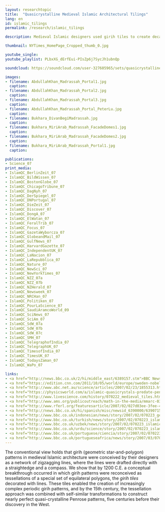 ```yaml
---
layout: researchtopic
title:  "Quasicrystalline Medieval Islamic Architectural Tilings"
lang: en
id: islamic_tilings
permalink: /research/islamic_tilings

description: Medieval Islamic designers used girih tiles to create decagonal patterns embodying math not understood in the West until the 1970s. 

thumbnail: NYTimes_HomePage_Cropped_thumb_0.jpg

youtube_single: 
youtube_playlist: PLbxXG_dErfEui-PIsZp6j7SycJh1ubnQp

soundcloud: https://soundcloud.com/user-327605965/sets/quasicrystalline-medieval

images:
- filename: AbdullahKhan_Madrassah_Portal1.jpg
  caption: 
- filename: AbdullahKhan_Madrassah_Portal2.jpg
  caption: 
- filename: AbdullahKhan_Madrassah_Portal3.jpg
  caption: 
- filename: AbdullahKhan_Madrassah_Portal_PeterLu.jpg
  caption:
- filename: Bukhara_DivanBegiMadrassah.jpg
  caption:
- filename: Bukhara_MiriArab_Madrassah_FacadeDomes1.jpg
  caption:
- filename: Bukhara_MiriArab_Madrassah_FacadeDomes2.jpg
  caption:
- filename: Bukhara_MiriArab_Madrassah_Portal1.jpg
  caption:

publications:
- Science_07
print_media:
- IslamQC_BerlinZeit_07
- IslamQC_BildWissen_07
- IslamQC_BostonGlobe_07
- IslamQC_ChicagoTribune_07
- IslamQC_DagNyh_07
- IslamQC_DerSpiegel_07
- IslamQC_DNPortugal_07
- IslamQC_DieZeit_07
- IslamQC_Discover_07
- IslamQC_DongA_07
- IslamQC_ElWatan_07
- IslamQC_FeralTrib_07
- IslamQC_Focus_07
- IslamQC_GazetaWyborcza_07
- IslamQC_GlobeandMail_07
- IslamQC_GulfNews_07
- IslamQC_HarvardGazette_07
- IslamQC_IndependentUK_07
- IslamQC_LaNacion_07
- IslamQC_LaRepubblica_07
- IslamQC_Nature_07
- IslamQC_NewSci_07
- IslamQC_NewYorkTimes_07
- IslamQC_NZZ_07a
- IslamQC_NZZ_07b
- IslamQC_NZHerald_07
- IslamQC_Newsweek_07
- IslamQC_NRCHan_07
- IslamQC_Politiken_07
- IslamQC_PourLaScience_07
- IslamQC_SaudiAramcoWorld_09
- IslamQC_SciNews_07
- IslamQC_SciAm_07
- IslamQC_SdW_07a
- IslamQC_SdW_07b
- IslamQC_SdW_07c
- IslamQC_SMH_07
- IslamQC_TelegraphofIndia_07
- IslamQC_TelegraphUK_07
- IslamQC_TimesofIndia_07
- IslamQC_TimesUK_07
- IslamQC_TodaysZaman_07
- IslamQC_WaPo_07

links:
- <a href="http://news.bbc.co.uk/2/hi/middle_east/6389157.stm">BBC News [UK]</a> (Feb 2007)
- <a href="https://edition.cnn.com/2011/10/05/world/europe/sweden-nobel-chemistry/">CNN</a> (Oct 2011)
- <a href="http://www.abc.net.au/science/articles/2007/02/23/1855313.htm">ABC [Australia]</a> (Feb 2007)
- <a href="https://physicsworld.com/a/islamic-quasicrystals-predate-penrose-tiles/">PhysicsWeb.org</a> (Feb 2007)
- <a href="http://www.livescience.com/history/070222_medieval_tiles.html">LiveScience.com</a> (Feb 2007)
- <a href="http://www.ams.org/publicoutreach/math-in-the-media/mmarc-03-2007-media#two">Math in the Media, from the AMS</a> (Feb 2007)
- <a href="http://www.rferl.org/featuresarticle/2007/02/027d03ee-3fee-47e0-a65b-7cc9b2ad54e7.html">Radio Free Europe / Radio Liberty</a> (Feb 2007)
- <a href="http://news.bbc.co.uk/hi/spanish/misc/newsid_6390000/6390715.stm">BBC Mundo [Spain]</a> (Feb 2007)
- <a href="http://www.bbc.co.uk/indonesian/news/story/2007/02/070223_geometricislamicart.shtml">BBC News [Indonesia]</a> (Feb 2007)
- <a href="http://www.bbc.co.uk/turkish/news/story/2007/02/070223_islam-geometry.shtml">BBC News [Turkey]</a> (Feb 2007)
- <a href="http://www.bbc.co.uk/uzbek/news/story/2007/02/070223_islamic_art.shtml">BBC News [Uzbekistan]</a> (Feb 2007)
- <a href="http://www.bbc.co.uk/urdu/science/story/2007/02/070223_islamic_art_geometry_zb.shtml">BBC News [Pakistan]</a> (Feb 2007)
- <a href="http://www.bbc.co.uk/portuguese/ciencia/story/2007/02/070223_arteislamicafn.shtml">BBC News [Brasil]</a> (Feb 2007)
- <a href="http://www.bbc.co.uk/portugueseafrica/news/story/2007/03/070228_arteislamica.shtml">BBC News [Portugese Africa]</a> (Mar 2007)
---
```

The conventional view holds that girih (geometric star-and-polygon) patterns in medieval Islamic architecture were conceived by their designers as a network of zigzagging lines, where the lines were drafted directly with a straightedge and a compass. We show that by 1200 C.E. a conceptual breakthrough occurred in which girih patterns were reconceived as tessellations of a special set of equilateral polygons, the _girih tiles_ decorated with lines. These tiles enabled the creation of increasingly complex periodic girih patterns, and by the 15th century, the tessellation approach was combined with self-similar transformations to construct nearly perfect quasi-crystalline Penrose patterns, five centuries before their discovery in the West.

